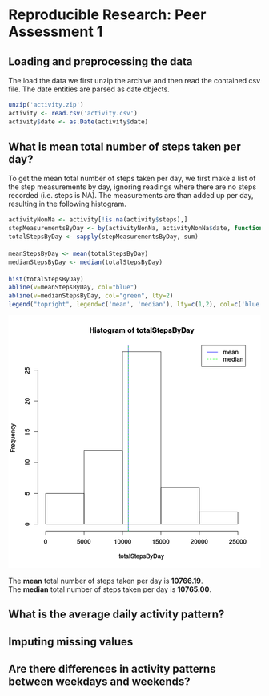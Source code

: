 # Reproducible Research: Peer Assessment 1


## Loading and preprocessing the data
The load the data we first unzip the archive and then read the contained csv file. The date entities are parsed as date objects.


```r
unzip('activity.zip')
activity <- read.csv('activity.csv')
activity$date <- as.Date(activity$date)
```

## What is mean total number of steps taken per day?
To get the mean total number of steps taken per day, we first make a list of the step measurements by day, ignoring readings where there are no steps recorded (i.e. steps is NA). The measurements are than added up per day, resulting in the following histogram.


```r
activityNonNa <- activity[!is.na(activity$steps),]
stepMeasurementsByDay <- by(activityNonNa, activityNonNa$date, function(a) { a$steps })
totalStepsByDay <- sapply(stepMeasurementsByDay, sum)

meanStepsByDay <- mean(totalStepsByDay)
medianStepsByDay <- median(totalStepsByDay)

hist(totalStepsByDay)
abline(v=meanStepsByDay, col="blue")
abline(v=medianStepsByDay, col="green", lty=2)
legend("topright", legend=c('mean', 'median'), lty=c(1,2), col=c('blue', 'green'))
```

![plot of chunk unnamed-chunk-2](figure/unnamed-chunk-2.png) 

The **mean** total number of steps taken per day is **10766.19**.  
The **median** total number of steps taken per day is **10765.00**.  

## What is the average daily activity pattern?



## Imputing missing values



## Are there differences in activity patterns between weekdays and weekends?
